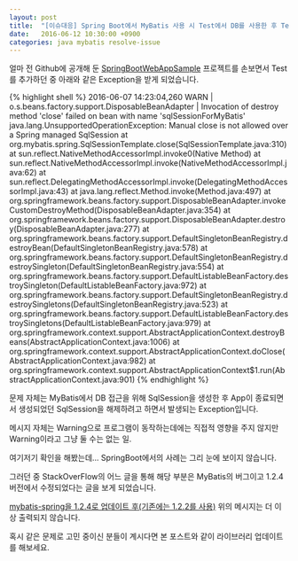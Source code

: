 ```yaml
---
layout: post
title:  "[이슈대응] Spring Boot에서 MyBatis 사용 시 Test에서 DB를 사용한 후 Test를 종료하거나, App을 종료할 때 java.lang.UnsupportedOperationException: Manual close is not allowed over a Spring managed SqlSession이 발생하는 경우"
date:   2016-06-12 10:30:00 +0900
categories: java mybatis resolve-issue
---
```

얼마 전 Github에 공개해 둔 [SpringBootWebAppSample](https://github.com/kr-zephyr/SpringBootWebAppSample) 프로젝트를 손보면서 Test를 추가하던 중 아래와 같은 Exception을 받게 되었습니다.

{% highlight shell %}
2016-06-07 14:23:04,260  WARN | o.s.beans.factory.support.DisposableBeanAdapter         | Invocation of destroy method 'close' failed on bean with name 'sqlSessionForMyBatis'
java.lang.UnsupportedOperationException: Manual close is not allowed over a Spring managed SqlSession
	at org.mybatis.spring.SqlSessionTemplate.close(SqlSessionTemplate.java:310)
	at sun.reflect.NativeMethodAccessorImpl.invoke0(Native Method)
	at sun.reflect.NativeMethodAccessorImpl.invoke(NativeMethodAccessorImpl.java:62)
	at sun.reflect.DelegatingMethodAccessorImpl.invoke(DelegatingMethodAccessorImpl.java:43)
	at java.lang.reflect.Method.invoke(Method.java:497)
	at org.springframework.beans.factory.support.DisposableBeanAdapter.invokeCustomDestroyMethod(DisposableBeanAdapter.java:354)
	at org.springframework.beans.factory.support.DisposableBeanAdapter.destroy(DisposableBeanAdapter.java:277)
	at org.springframework.beans.factory.support.DefaultSingletonBeanRegistry.destroyBean(DefaultSingletonBeanRegistry.java:578)
	at org.springframework.beans.factory.support.DefaultSingletonBeanRegistry.destroySingleton(DefaultSingletonBeanRegistry.java:554)
	at org.springframework.beans.factory.support.DefaultListableBeanFactory.destroySingleton(DefaultListableBeanFactory.java:972)
	at org.springframework.beans.factory.support.DefaultSingletonBeanRegistry.destroySingletons(DefaultSingletonBeanRegistry.java:523)
	at org.springframework.beans.factory.support.DefaultListableBeanFactory.destroySingletons(DefaultListableBeanFactory.java:979)
	at org.springframework.context.support.AbstractApplicationContext.destroyBeans(AbstractApplicationContext.java:1006)
	at org.springframework.context.support.AbstractApplicationContext.doClose(AbstractApplicationContext.java:982)
	at org.springframework.context.support.AbstractApplicationContext$1.run(AbstractApplicationContext.java:901)
{% endhighlight %}

문제 자체는 MyBatis에서 DB 접근을 위해 SqlSession을 생성한 후 App이 종료되면서 생성되었던 SqlSession을 해제하려고 하면서 발생되는 Exception입니다.

메시지 자체는 Warning으로 프로그램이 동작하는데에는 직접적 영향을 주지 않지만 Warning이라고 그냥 둘 수는 없는 일.

여기저기 확인을 해봤는데... SpringBoot에서의 사례는 그리 눈에 보이지 않습니다.

그러던 중 StackOverFlow의 어느 글을 통해 해당 부분은 MyBatis의 버그이고 1.2.4 버전에서 수정되었다는 글을 보게 되었습니다.

[mybatis-spring을 1.2.4로 업데이트 후(기존에는 1.2.2를 사용)](https://github.com/kr-zephyr/SpringBootWebAppSample/commit/57f427e00274fb78b01313faa34c2a07506f582c) 위의 메시지는 더 이상 출력되지 않습니다.

혹시 같은 문제로 고민 중이신 분들이 계시다면 본 포스트와 같이 라이브러리 업데이트를 해보세요.
